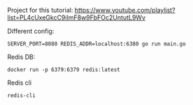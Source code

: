 Project for this tutorial: https://www.youtube.com/playlist?list=PL4cUxeGkcC9iImF8w9FbFOc2UntutL9Wv

Different config:
```
SERVER_PORT=8080 REDIS_ADDR=localhost:6380 go run main.go
```

Redis DB:
```
docker run -p 6379:6379 redis:latest
```
Redis cli
```
redis-cli
```
